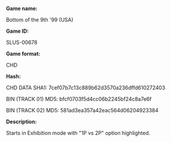 ﻿**Game name:**

Bottom of the 9th '99 (USA)

**Game ID:**

SLUS-00678

**Game format:**

CHD

**Hash:**

CHD DATA SHA1: 7cef07b7c13c889b62d3570a236dffd610272403

BIN (TRACK 01) MD5: bfcf0703f5d4cc06b2245bf24c8a7e6f

BIN (TRACK 02) MD5: 581ad3ea357a42eac564d06204923384

**Description:**

Starts in Exhibition mode with "1P vs 2P" option highlighted.